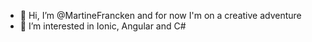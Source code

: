 - 👋 Hi, I’m @MartineFrancken and for now I'm on a creative adventure
- 👀 I’m interested in Ionic, Angular and C#

<!---
MartineFrancken/MartineFrancken is a ✨ special ✨ repository because its `README.md` (this file) appears on your GitHub profile.
You can click the Preview link to take a look at your changes.
--->
